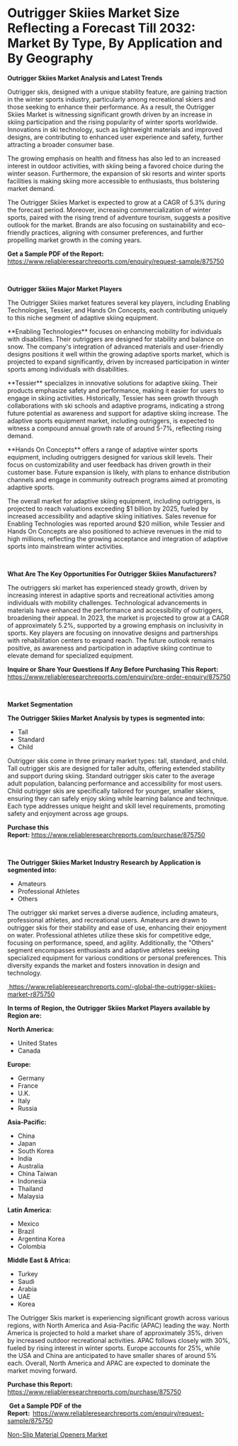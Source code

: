 <p><h1>Outrigger Skiies Market Size Reflecting a Forecast Till 2032: Market By Type, By Application and By Geography</h1></p><p><strong>Outrigger Skiies Market Analysis and Latest Trends</strong></p>
<p><p>Outrigger skis, designed with a unique stability feature, are gaining traction in the winter sports industry, particularly among recreational skiers and those seeking to enhance their performance. As a result, the Outrigger Skiies Market is witnessing significant growth driven by an increase in skiing participation and the rising popularity of winter sports worldwide. Innovations in ski technology, such as lightweight materials and improved designs, are contributing to enhanced user experience and safety, further attracting a broader consumer base.</p><p>The growing emphasis on health and fitness has also led to an increased interest in outdoor activities, with skiing being a favored choice during the winter season. Furthermore, the expansion of ski resorts and winter sports facilities is making skiing more accessible to enthusiasts, thus bolstering market demand. </p><p>The Outrigger Skiies Market is expected to grow at a CAGR of 5.3% during the forecast period. Moreover, increasing commercialization of winter sports, paired with the rising trend of adventure tourism, suggests a positive outlook for the market. Brands are also focusing on sustainability and eco-friendly practices, aligning with consumer preferences, and further propelling market growth in the coming years.</p></p>
<p><strong>Get a Sample PDF of the Report:&nbsp;</strong> <a href="https://www.reliableresearchreports.com/enquiry/request-sample/875750?utm_campaign=2745&utm_medium=2&utm_source=Github&utm_content=ia&utm_term=21032025&utm_id=outrigger-skiies">https://www.reliableresearchreports.com/enquiry/request-sample/875750</a></p>
<p>&nbsp;</p>
<p><strong>Outrigger Skiies Major Market Players</strong></p>
<p><p>The Outrigger Skiies market features several key players, including Enabling Technologies, Tessier, and Hands On Concepts, each contributing uniquely to this niche segment of adaptive skiing equipment.</p><p>**Enabling Technologies** focuses on enhancing mobility for individuals with disabilities. Their outriggers are designed for stability and balance on snow. The company's integration of advanced materials and user-friendly designs positions it well within the growing adaptive sports market, which is projected to expand significantly, driven by increased participation in winter sports among individuals with disabilities.</p><p>**Tessier** specializes in innovative solutions for adaptive skiing. Their products emphasize safety and performance, making it easier for users to engage in skiing activities. Historically, Tessier has seen growth through collaborations with ski schools and adaptive programs, indicating a strong future potential as awareness and support for adaptive skiing increase. The adaptive sports equipment market, including outriggers, is expected to witness a compound annual growth rate of around 5-7%, reflecting rising demand.</p><p>**Hands On Concepts** offers a range of adaptive winter sports equipment, including outriggers designed for various skill levels. Their focus on customizability and user feedback has driven growth in their customer base. Future expansion is likely, with plans to enhance distribution channels and engage in community outreach programs aimed at promoting adaptive sports.</p><p>The overall market for adaptive skiing equipment, including outriggers, is projected to reach valuations exceeding $1 billion by 2025, fueled by increased accessibility and adaptive skiing initiatives. Sales revenue for Enabling Technologies was reported around $20 million, while Tessier and Hands On Concepts are also positioned to achieve revenues in the mid to high millions, reflecting the growing acceptance and integration of adaptive sports into mainstream winter activities.</p></p>
<p>&nbsp;</p>
<p><strong>What Are The Key Opportunities For Outrigger Skiies Manufacturers?</strong></p>
<p><p>The outriggers ski market has experienced steady growth, driven by increasing interest in adaptive sports and recreational activities among individuals with mobility challenges. Technological advancements in materials have enhanced the performance and accessibility of outriggers, broadening their appeal. In 2023, the market is projected to grow at a CAGR of approximately 5.2%, supported by a growing emphasis on inclusivity in sports. Key players are focusing on innovative designs and partnerships with rehabilitation centers to expand reach. The future outlook remains positive, as awareness and participation in adaptive skiing continue to elevate demand for specialized equipment.</p></p>
<p><strong>Inquire or Share Your Questions If Any Before Purchasing This Report:</strong> <a href="https://www.reliableresearchreports.com/enquiry/pre-order-enquiry/875750?utm_campaign=2745&utm_medium=2&utm_source=Github&utm_content=ia&utm_term=21032025&utm_id=outrigger-skiies">https://www.reliableresearchreports.com/enquiry/pre-order-enquiry/875750</a></p>
<p>&nbsp;</p>
<p><strong>Market Segmentation</strong></p>
<p><strong>The Outrigger Skiies Market Analysis by types is segmented into:</strong></p>
<p><ul><li>Tall</li><li>Standard</li><li>Child</li></ul></p>
<p><p>Outrigger skis come in three primary market types: tall, standard, and child. Tall outrigger skis are designed for taller adults, offering extended stability and support during skiing. Standard outrigger skis cater to the average adult population, balancing performance and accessibility for most users. Child outrigger skis are specifically tailored for younger, smaller skiers, ensuring they can safely enjoy skiing while learning balance and technique. Each type addresses unique height and skill level requirements, promoting safety and enjoyment across age groups.</p></p>
<p><strong>Purchase this Report:&nbsp;</strong><a href="https://www.reliableresearchreports.com/purchase/875750?utm_campaign=2745&utm_medium=2&utm_source=Github&utm_content=ia&utm_term=21032025&utm_id=outrigger-skiies">https://www.reliableresearchreports.com/purchase/875750</a></p>
<p>&nbsp;</p>
<p><strong>The Outrigger Skiies Market Industry Research by Application is segmented into:</strong></p>
<p><ul><li>Amateurs</li><li>Professional Athletes</li><li>Others</li></ul></p>
<p><p>The outrigger ski market serves a diverse audience, including amateurs, professional athletes, and recreational users. Amateurs are drawn to outrigger skis for their stability and ease of use, enhancing their enjoyment on water. Professional athletes utilize these skis for competitive edge, focusing on performance, speed, and agility. Additionally, the "Others" segment encompasses enthusiasts and adaptive athletes seeking specialized equipment for various conditions or personal preferences. This diversity expands the market and fosters innovation in design and technology.</p></p>
<p><a href="https://www.reliableresearchreports.com/-global-the-outrigger-skiies-market-r875750?utm_campaign=2745&utm_medium=2&utm_source=Github&utm_content=ia&utm_term=21032025&utm_id=outrigger-skiies">&nbsp;https://www.reliableresearchreports.com/-global-the-outrigger-skiies-market-r875750</a></p>
<p><strong>In terms of Region, the Outrigger Skiies Market Players available by Region are:</strong></p>
<p>
    <p> <strong> North America: </strong>
        <ul>
            <li>United States</li>
            <li>Canada</li>
        </ul>
        </p> 
    <p> <strong> Europe: </strong>
        <ul>
            <li>Germany</li>
            <li>France</li>
            <li>U.K.</li>
            <li>Italy</li>
            <li>Russia</li>
        </ul>
        </p> 
    <p> <strong> Asia-Pacific: </strong>
        <ul>
            <li>China</li>
            <li>Japan</li>
            <li>South Korea</li>
            <li>India</li>
            <li>Australia</li>
            <li>China Taiwan</li>
            <li>Indonesia</li>
            <li>Thailand</li>
            <li>Malaysia</li>
        </ul>
        </p> 
    <p> <strong> Latin America: </strong>
        <ul>
            <li>Mexico</li>
            <li>Brazil</li>
            <li>Argentina Korea</li>
            <li>Colombia</li>
        </ul>
        </p> 
    <p> <strong> Middle East & Africa: </strong>
        <ul>
            <li>Turkey</li>
            <li>Saudi</li>
            <li>Arabia</li>
            <li>UAE</li>
            <li>Korea</li>
        </ul>
    </p>
    </p>
<p><p>The Outrigger Skis market is experiencing significant growth across various regions, with North America and Asia-Pacific (APAC) leading the way. North America is projected to hold a market share of approximately 35%, driven by increased outdoor recreational activities. APAC follows closely with 30%, fueled by rising interest in winter sports. Europe accounts for 25%, while the USA and China are anticipated to have smaller shares of around 5% each. Overall, North America and APAC are expected to dominate the market moving forward.</p></p>
<p><strong>Purchase this Report: </strong><a href="https://www.reliableresearchreports.com/purchase/875750?utm_campaign=2745&utm_medium=2&utm_source=Github&utm_content=ia&utm_term=21032025&utm_id=outrigger-skiies">https://www.reliableresearchreports.com/purchase/875750</a></p>
<p>&nbsp;<strong>Get a Sample PDF of the Report:&nbsp;&nbsp;</strong><a href="https://www.reliableresearchreports.com/enquiry/request-sample/875750?utm_campaign=2745&utm_medium=2&utm_source=Github&utm_content=ia&utm_term=21032025&utm_id=outrigger-skiies">https://www.reliableresearchreports.com/enquiry/request-sample/875750</a></p>
<p><strong></strong></p>
<p><p><a href="https://github.com/ezahdyre/Market-Research-Report-List-1/blob/main/non-slip-material-openers-market.md?utm_campaign=2745&utm_medium=2&utm_source=Github&utm_content=ia&utm_term=21032025&utm_id=outrigger-skiies">Non-Slip Material Openers Market</a></p></p>